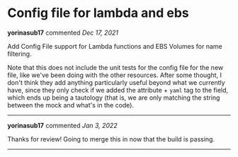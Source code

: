 # Config file for lambda and ebs

**yorinasub17** commented *Dec 17, 2021*

Add Config File support for Lambda functions and EBS Volumes for name filtering.

Note that this does not include the unit tests for the config file for the new file, like we've been doing with the other resources. After some thought, I don't think they add anything particularly useful beyond what we currently have, since they only check if we added the attribute + `yaml` tag to the field, which ends up being a tautology (that is, we are only matching the string between the mock and what's in the code).
<br />
***


**yorinasub17** commented *Jan 3, 2022*

Thanks for review! Going to merge this in now that the build is passing.
***

